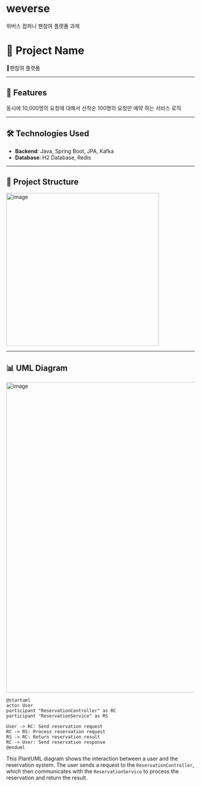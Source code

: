 # weverse
위버스 컴퍼니 팬참여 플랫폼 과제

# 📌 Project Name
팬참여 플랫폼 

---

## 🌟 Features

 동시에  10,000명의 요청에 대해서 선착순 100명의 요청만 예약 하는 서비스 로직


---

## 🛠️ Technologies Used
- **Backend**: Java, Spring Boot, JPA, Kafka
- **Database**: H2 Database, Redis
---


## 📂 Project Structure

<img width="408" alt="image" src="https://github.com/user-attachments/assets/5a58d311-9dde-4640-b1e0-6a8705cfbbdf">


---

## 📊 UML Diagram
<img width="828" alt="image" src="https://github.com/user-attachments/assets/e750994c-1a9a-45e7-ad2c-c9cc2962a24a">

```plantuml
@startuml
actor User
participant "ReservationController" as RC
participant "ReservationService" as RS

User -> RC: Send reservation request
RC -> RS: Process reservation request
RS -> RC: Return reservation result
RC -> User: Send reservation response
@enduml
```

This PlantUML diagram shows the interaction between a user and the reservation system. The user sends a request to the `ReservationController`, which then communicates with the `ReservationService` to process the reservation and return the result.











